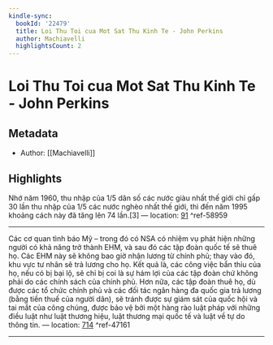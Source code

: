 ```yaml
---
kindle-sync:
  bookId: '22479'
  title: Loi Thu Toi cua Mot Sat Thu Kinh Te - John Perkins
  author: Machiavelli
  highlightsCount: 2
---
```

# Loi Thu Toi cua Mot Sat Thu Kinh Te - John Perkins
## Metadata
* Author: [[Machiavelli]]

## Highlights
Nhớ năm 1960, thu nhập của 1/5 dân số các nước giàu nhất thế giới chỉ gấp 30 lần thu nhập của 1/5 các nước nghèo nhất thế giới, thì đến năm 1995 khoảng cách này đã tăng lên 74 lần.[3] — location: [91]() ^ref-58959

---
Các cơ quan tình báo Mỹ – trong đó có NSA có nhiệm vụ phát hiện những người có khả năng trở thành EHM, và sau đó các tập đoàn quốc tế sẽ thuê họ. Các EHM này sẽ không bao giờ nhận lương từ chính phủ; thay vào đó, khu vực tư nhân sẽ trả lương cho họ. Kết quả là, các công việc bẩn thỉu của họ, nếu có bị bại lộ, sẽ chỉ bị coi là sự hám lợi của các tập đoàn chứ không phải do các chính sách của chính phủ. Hơn nữa, các tập đoàn thuê họ, dù được các tổ chức chính phủ và các đối tác ngân hàng đa quốc gia trả lương (bằng tiền thuế của người dân), sẽ tránh được sự giám sát của quốc hội và tai mắt của công chúng, được bảo vệ bởi một hàng rào luật pháp với những điều luật như luật thương hiệu, luật thương mại quốc tế và luật về tự do thông tin. — location: [714]() ^ref-47161

---

